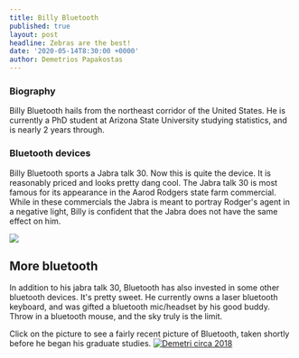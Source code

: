 ```yaml
---
title: Billy Bluetooth
published: true
layout: post
headline: Zebras are the best!
date: '2020-05-14T8:30:00 +0000'
author: Demetrios Papakostas
---
```

### Biography
Billy Bluetooth hails from the northeast corridor of the United States.  He is currently a PhD student at Arizona State University studying statistics, and is nearly 2 years through.  

### Bluetooth devices
Billy Bluetooth sports a Jabra talk 30.  Now this is quite the device.  It is reasonably priced and looks pretty dang cool.  The Jabra talk 30 is most famous for its appearance in the Aarod Rodgers state farm commercial.  While in these commercials the Jabra is meant to portray Rodger's agent in a negative light, Billy is confident that the Jabra does not have the same effect on him.

![]({{site.baseurl}}/https://external-content.duckduckgo.com/iu/?u=https%3A%2F%2Fpisces.bbystatic.com%2Fimage2%2FBestBuy_US%2Fimages%2Fproducts%2F6286%2F6286800_rd.jpg&f=1&nofb=1)
## More bluetooth
In addition to his jabra talk 30, Bluetooth has also invested in some other bluetooth devices.   It's pretty sweet. He currently owns a laser bluetooth keyboard, and was gifted a bluetooth mic/headset by his good buddy.  Throw in a bluetooth mouse, and the sky truly is the limit.  


Click on the picture to see a fairly recent picture of Bluetooth, taken shortly before he began his graduate studies.
<a href="http://demetripapakostas.com/pics/mitch.png" data-lightbox="falcon9-medium" data-title="Demetri Circa 2018">
  <img src="http://demetripapakostas.com/img/frontpic.jpg" title="Demetri circa 2018">
</a>

